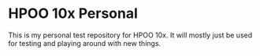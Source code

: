 # HPOO 10x Personal

This is my personal test repository for HPOO 10x.  It will mostly just be used for testing and playing around with new things.
